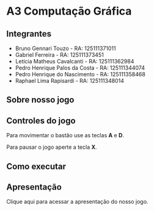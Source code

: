 # A3 Computação Gráfica

## Integrantes

* Bruno Gennari Touzo - RA: 125111371011
* Gabriel Ferreira - RA: 125111373451
* Letícia Matheus Cavalcanti - RA: 125111362984
* Pedro Henrique Palos da Costa - RA: 125111344074
* Pedro Henrique do Nascimento - RA: 125111358468
* Raphael Lima Rapisardi - RA: 125111348014

## Sobre nosso jogo

## Controles do jogo

Para movimentar o bastão use as teclas __A__ e __D__.

Para pausar o jogo aperte a tecla __X__.

## Como executar

## Apresentação

Clique aqui para acessar a apresentação do nosso jogo.
